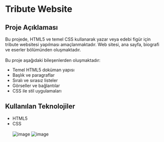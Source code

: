# Tribute Website
## Proje Açıklaması
 Bu projede, HTML5 ve temel CSS kullanarak yazar veya edebi figür için tribute websitesi yapılması amaçlanmaktadır. Web sitesi, ana sayfa, biografi ve eserler bölümünden oluşmaktadır.
 <br>
  <br>
Bu proje aşağıdaki bileşenlerden oluşmaktadır: 
- Temel HTML5 doküman yapısı
- Başlık ve paragraflar
- Sıralı ve sırasız listeler
- Görseller ve bağlantılar
- CSS ile stil uygulamaları 
## Kullanılan Teknolojiler
- HTML5
- CSS
  <br>
  <br>
  ![image](https://github.com/user-attachments/assets/c3fc53ac-1f93-4111-82bf-c7bf1094bd80)
  ![image](https://github.com/user-attachments/assets/19704e46-170b-45c5-83dd-4b3a8d80a265)

